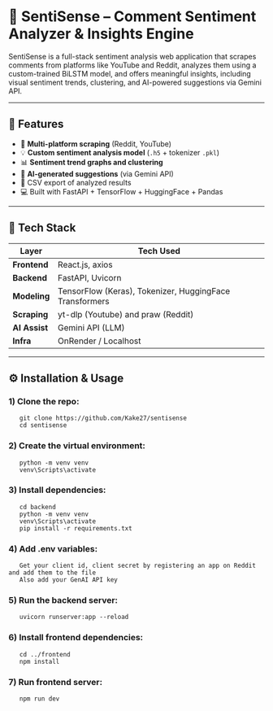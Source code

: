 # 🎯 SentiSense – Comment Sentiment Analyzer & Insights Engine

SentiSense is a full-stack sentiment analysis web application that scrapes comments from platforms like YouTube and Reddit, analyzes them using a custom-trained BiLSTM model, and offers meaningful insights, including visual sentiment trends, clustering, and AI-powered suggestions via Gemini API.

---

## 🚀 Features

- 🔎 **Multi-platform scraping** (Reddit, YouTube)
- 💡 **Custom sentiment analysis model** (`.h5` + tokenizer `.pkl`)
- 📊 **Sentiment trend graphs and clustering**
- 🤖 **AI-generated suggestions** (via Gemini API)
- 📁 CSV export of analyzed results
- 💻 Built with FastAPI + TensorFlow + HuggingFace + Pandas

---

## 🧠 Tech Stack

| Layer        | Tech Used                      |
|--------------|-------------------------------|
| **Frontend** | React.js, axios       |
| **Backend**  | FastAPI, Uvicorn              |
| **Modeling** | TensorFlow (Keras), Tokenizer, HuggingFace Transformers |
| **Scraping** | yt-dlp (Youtube) and praw (Reddit)        |
| **AI Assist**| Gemini API (LLM)              |
| **Infra**    | OnRender / Localhost          |

---

## ⚙️ Installation & Usage
### 1) Clone the repo:
       git clone https://github.com/Kake27/sentisense
       cd sentisense
### 2) Create the virtual environment:
       python -m venv venv
       venv\Scripts\activate
### 3) Install dependencies:
       cd backend
       python -m venv venv
       venv\Scripts\activate
       pip install -r requirements.txt
### 4) Add .env variables:
       Get your client id, client secret by registering an app on Reddit and add them to the file
       Also add your GenAI API key 
### 5) Run the backend server:
       uvicorn runserver:app --reload
### 6) Install frontend dependencies:
       cd ../frontend
       npm install
### 7) Run frontend server:
       npm run dev


